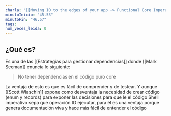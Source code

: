 ```yaml
---
charla: "[[Moving IO to the edges of your app -> Functional Core Imperative Shell]]"
minutoInicio: "45.53"
minutoFin: "46.57"
tags: 
num_veces_leida: 0
---
```

## ¿Qué es?
Es una de las [[Estrategias para gestionar dependencias]] donde [[Mark Seeman]] enuncia lo siguiente:

>No tener dependencias en el código puro core

La ventaja de esto es que es fácil de comprender y de testear. Y aunque [[Scott Wlaschin]] expone como desventaja la necesidad de crear código (enum y records) para exponer las decisiones para que le el código Shell imperativo sepa que operación IO ejecutar, para él es una ventaja porque genera documentación viva y hace más fácil de entender el código